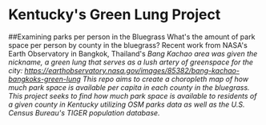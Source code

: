 # Kentucky's Green Lung Project
##Examining parks per person in the Bluegrass
What's the amount of park space per person by county in the bluegrass? Recent work from NASA's Earth Observatory in Bangkok, Thailand's <i> Bang Kachao<i> area was given the nickname, a <i> green lung <i> that serves as a lush artery of greenspace for the city:
  https://earthobservatory.nasa.gov/images/85382/bang-kachao-bangkoks-green-lung 
  This repo aims to create a choropleth map of how much park space is available per capita in each county in the bluegrass. This project seeks to find how much park space is available to residents of a given county in Kentucky utilizing OSM parks data as well as the U.S. Census Bureau's TIGER population database. 

